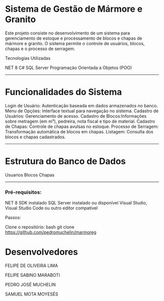 # Sistema de Gestão de Mármore e Granito

Este projeto consiste no desenvolvimento de um sistema para gerenciamento de estoque e processamento de blocos e chapas de mármore e granito. O sistema permite o controle de usuários, blocos, chapas e o processo de serragem.

 Tecnologias Utilizadas

  NET 8
  C#
  SQL Server
  Programação Orientada a Objetos (POO)
 

---

# Funcionalidades do Sistema

Login de Usuário: Autenticação baseada em dados armazenados no banco.
Menu de Opções: Interface textual para navegação no sistema.
Cadastro de Usuários: Gerenciamento de acesso.
Cadastro de Blocos:Informações sobre metragem (em m³), pedreira, nota fiscal e tipo de material.
Cadastro de Chapas: Controle de chapas avulsas no estoque.
Processo de Serragem: Transformação automática de blocos em chapas.
Listagem: Consulta dos blocos e chapas cadastrados.

---

# Estrutura do Banco de Dados

Usuarios
Blocos
Chapas

---

### Pré-requisitos:

NET 8 SDK instalado
SQL Server instalado ou disponível
Visual Studio, Visual Studio Code ou outro editor compatível

Passos:

Clone o repositório:
bash
git clone https://github.com/pedromuchelin/marmoreg

# Desenvolvedores

FELIPE DE OLIVEIRA LIMA

FELIPE SABINO MARABOTI

PEDRO JOSÉ MUCHELIN

SAMUEL MOTA MOYESÉS





